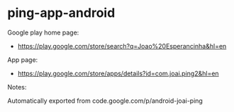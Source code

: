 # ping-app-android

Google play home page:

* https://play.google.com/store/search?q=Joao%20Esperancinha&hl=en

App page:

* https://play.google.com/store/apps/details?id=com.joai.ping2&hl=en

Notes:

Automatically exported from code.google.com/p/android-joai-ping
